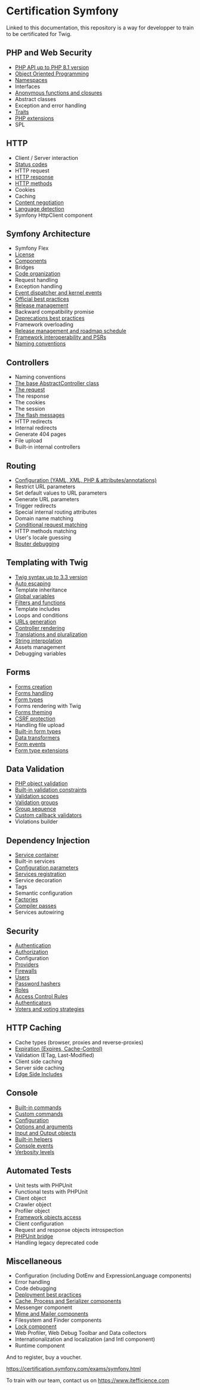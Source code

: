 # Certification Symfony

Linked to this documentation, this repository is a way for developper to train to be certificated for Twig.

## PHP and Web Security
- [PHP API up to PHP 8.1 version](data/php_and_web_security/phpapi_up_to_php81_version.yaml)
- [Object Oriented Programming](data/php_and_web_security/object_oriented_programming.yaml)
- [Namespaces](data/php_and_web_security/namespaces.yaml)
- Interfaces
- [Anonymous functions and closures](data/php_and_web_security/anonymous_functions_and_closures.yaml)
- Abstract classes 
- Exception and error handling 
- [Traits](data/php_and_web_security/traits.yaml)
- [PHP extensions](data/php_and_web_security/php_extensions.yaml)
- SPL

## HTTP
- Client / Server interaction
- [Status codes](data/http/status_codes.yaml)
- HTTP request
- [HTTP response](data/http/http_response.yaml)
- [HTTP methods](data/http/http_methods.yaml)
- Cookies
- Caching
- [Content negotiation](data/http/content_negotiation.yaml)
- [Language detection](data/http/language_detection.yaml)
- Symfony HttpClient component

## Symfony Architecture
- Symfony Flex
- [License](data/symfony_architecture/license.yaml)
- [Components](data/symfony_architecture/components.yaml)
- Bridges
- [Code organization](data/symfony_architecture/code_organization.yaml)
- Request handling
- Exception handling
- [Event dispatcher and kernel events](data/symfony_architecture/event_dispatcher_and_kernel_events.yaml)
- [Official best practices](data/symfony_architecture/official_best_practices.yaml)
- [Release management](data/symfony_architecture/release_management.yaml)
- Backward compatibility promise
- [Deprecations best practices](data/symfony_architecture/deprecations_best_practices.yaml)
- Framework overloading
- [Release management and roadmap schedule](data/symfony_architecture/release_management_and_roadmap_schedule.yaml)
- [Framework interoperability and PSRs](data/symfony_architecture/framework_interoperability_and_ps_rs.yaml)
- [Naming conventions](data/symfony_architecture/naming_conventions.yaml)

## Controllers
- Naming conventions
- [The base AbstractController class](data/controllers/the_base_abstract_controller_class.yaml)
- [The request](data/controllers/the_request.yaml)
- The response
- The cookies
- The session
- [The flash messages](data/controllers/the_flash_messages.yaml)
- HTTP redirects
- Internal redirects
- Generate 404 pages
- File upload
- Built-in internal controllers

## Routing
- [Configuration (YAML, XML, PHP & attributes/annotations)](data/routing/configuration_yamlxmlphp_and_attributes_annotations.yaml)
- Restrict URL parameters
- Set default values to URL parameters
- Generate URL parameters
- Trigger redirects
- Special internal routing attributes
- Domain name matching
- [Conditional request matching](data/routing/conditional_request_matching.yaml)
- HTTP methods matching
- User's locale guessing
- [Router debugging](data/routing/router_debugging.yaml)

## Templating with Twig
- [Twig syntax up to 3.3 version](data/templating_with_twig/twig_syntax_up_to33_version.yaml)
- [Auto escaping](data/templating_with_twig/auto_escaping.yaml)
- Template inheritance
- [Global variables](data/templating_with_twig/global_variables.yaml)
- [Filters and functions](data/templating_with_twig/filters_and_functions.yaml)
- Template includes
- Loops and conditions
- [URLs generation](data/templating_with_twig/ur_ls_generation.yaml)
- [Controller rendering](data/templating_with_twig/controller_rendering.yaml)
- [Translations and pluralization](data/templating_with_twig/translations_and_pluralization.yaml)
- [String interpolation](data/templating_with_twig/string_interpolation.yaml)
- Assets management
- Debugging variables

## Forms
- [Forms creation](data/forms/forms_creation.yaml)
- [Forms handling](data/forms/forms_handling.yaml)
- [Form types](data/forms/form_types.yaml)
- Forms rendering with Twig
- [Forms theming](data/forms/forms_theming.yaml)
- [CSRF protection](data/forms/csrf_protection.yaml)
- Handling file upload
- [Built-in form types](data/forms/built_in_form_types.yaml)
- [Data transformers](data/forms/data_transformers.yaml)
- [Form events](data/forms/form_events.yaml)
- [Form type extensions](data/forms/form_type_extensions.yaml)

## Data Validation
- [PHP object validation](data/data_validation/php_object_validation.yaml)
- [Built-in validation constraints](data/data_validation/built_in_validation_constraints.yaml)
- [Validation scopes](data/data_validation/validation_scopes.yaml)
- [Validation groups](data/data_validation/validation_groups.yaml)
- [Group sequence](data/data_validation/group_sequence.yaml)
- [Custom callback validators](data/data_validation/custom_callback_validators.yaml)
- Violations builder

## Dependency Injection
- [Service container](data/dependency_injection/service_container.yaml)
- Built-in services
- [Configuration parameters](data/dependency_injection/configuration_parameters.yaml)
- [Services registration](data/dependency_injection/services_registration.yaml)
- Service decoration
- Tags
- Semantic configuration
- [Factories](data/dependency_injection/factories.yaml)
- [Compiler passes](data/dependency_injection/compiler_passes.yaml)
- Services autowiring

## Security
- [Authentication](data/security/authentication.yaml)
- [Authorization](data/security/authorization.yaml)
- Configuration
- [Providers](data/security/providers.yaml)
- [Firewalls](data/security/firewalls.yaml)
- [Users](data/security/users.yaml)
- [Password hashers](data/security/password_hashers.yaml)
- [Roles](data/security/roles.yaml)
- [Access Control Rules](data/security/access_control_rules.yaml)
- [Authenticators](data/security/authenticators.yaml)
- [Voters and voting strategies](data/security/voters_and_voting_strategies.yaml)

## HTTP Caching
- Cache types (browser, proxies and reverse-proxies)
- [Expiration (Expires, Cache-Control)](data/http_caching/expiration_expires_cache_control.yaml)
- Validation (ETag, Last-Modified)
- Client side caching
- Server side caching
- [Edge Side Includes](data/http_caching/edge_side_includes.yaml)

## Console
- [Built-in commands](data/console/built_in_commands.yaml)
- [Custom commands](data/console/custom_commands.yaml)
- [Configuration](data/console/configuration.yaml)
- [Options and arguments](data/console/options_and_arguments.yaml)
- [Input and Output objects](data/console/input_and_output_objects.yaml)
- [Built-in helpers](data/console/built_in_helpers.yaml)
- [Console events](data/console/console_events.yaml)
- [Verbosity levels](data/console/verbosity_levels.yaml)

## Automated Tests
- Unit tests with PHPUnit
- Functional tests with PHPUnit
- Client object
- Crawler object
- Profiler object
- [Framework objects access](data/automated_tests/framework_objects_access.yaml)
- Client configuration
- Request and response objects introspection
- [PHPUnit bridge](data/automated_tests/php_unit_bridge.yaml)
- Handling legacy deprecated code

## Miscellaneous
- Configuration (including DotEnv and ExpressionLanguage components)
- Error handling
- Code debugging
- [Deployment best practices](data/miscellaneous/deployment_best_practices.yaml)
- [Cache, Process and Serializer components](data/miscellaneous/cache_process_and_serializer_components.yaml)
- Messenger component
- [Mime and Mailer components](data/miscellaneous/mime_and_mailer_components.yaml)
- Filesystem and Finder components
- [Lock component](data/miscellaneous/lock_component.yaml)
- Web Profiler, Web Debug Toolbar and Data collectors
- Internationalization and localization (and Intl component)
- Runtime component

And to register, buy a voucher.

https://certification.symfony.com/exams/symfony.html

To train with our team, contact us on https://www.itefficience.com